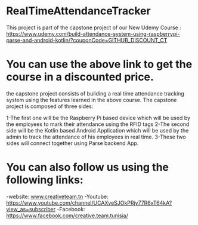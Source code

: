 # RealTimeAttendanceTracker
This project is part of the capstone project of our New Udemy Course :
https://www.udemy.com/build-attendance-system-using-raspberrypi-parse-and-android-kotlin/?couponCode=GITHUB_DISCOUNT_CT

# You can use the above link to get the course in a discounted price.

the capstone project consists of building a real time attendance tracking system using the features learned in the above course.
The capstone project is composed of three sides:

1-The first one will be the Raspberry Pi based device which will be used by the employees to mark their attendance using the RFID tags
2-The second side will be the Kotlin based Android Application which will be used by the admin to track the attendance of his employees in real time.
3-These two sides will connect together using Parse backend App.

# You can also follow us using the following links:

-website: www.creativeteam.tn
-Youtube: https://www.youtube.com/channel/UCAXveSJOkPRjy77R6xT64kA?view_as=subscriber
-Facebook: https://www.facebook.com/creative.team.tunisia/
